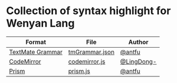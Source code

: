 # Collection of syntax highlight for Wenyan Lang

| Format | File | Author |
| --- | --- | --- |
| [TextMate Grammar](https://macromates.com/manual/en/language_grammars) | [tmGrammar.json](./tmGrammar.json) | [@antfu](https://github.com/antfu) |
| [CodeMirror](https://codemirror.net/mode/) | [codemirror.js](./codemirror.json) | [@LingDong-](https://github.com/LingDong-) |
| [Prism](https://prismjs.com/#languages-list) | [prism.js](./prism.js) | [@antfu](https://github.com/antfu) |
